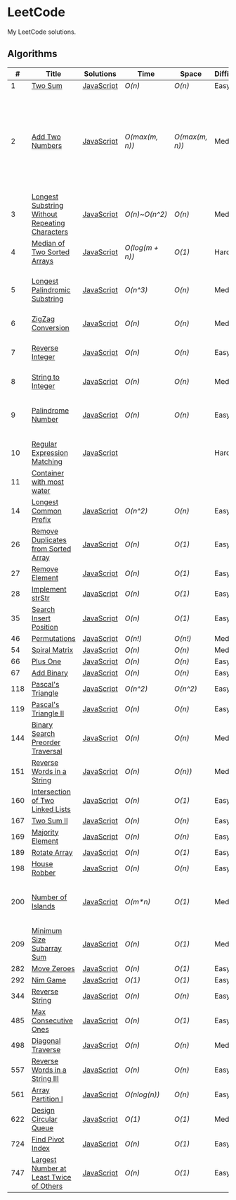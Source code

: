 # LeetCode
My LeetCode solutions.
## Algorithms
|  #  | Title           |  Solutions       |  Time            | Space           | Difficulty    | Tags          | Notes |
|-----|---------------- | --------------- | ---------------- | --------------- | ------------- |--------------|-----|
1 | [Two Sum](https://leetcode.com/problems/two-sum/description/) | [JavaScript](./javascript/algorithms/1-two-sum.js) | _O(n)_ | _O(n)_ | Easy |||
2 | [Add Two Numbers](https://leetcode.com/problems/add-two-numbers/description/) | [JavaScript](./javascript/algorithms/2-add-two-numbers.js) | _O(max(m, n))_ | _O(max(m, n))_ | Medium | Linked List,| Question asked to return linked list, but on LeetCode you needed to return array for JS |
3 | [Longest Substring Without Repeating Characters](https://leetcode.com/problems/longest-substring-without-repeating-characters/description/) | [JavaScript](./javascript/algorithms/3-longest-substring-without-repeating-characters.js) | _O(n)_~_O(n^2)_ | _O(n)_ | Medium | | |
4 | [Median of Two Sorted Arrays](https://leetcode.com/problems/median-of-two-sorted-arrays/description/) | [JavaScript](./javascript/algorithms/4-median-of-two-sorted-arrays.js) | _O(log(m + n))_ | _O(1)_ | Hard | | |
5 | [Longest Palindromic Substring](https://leetcode.com/problems/longest-palindromic-substring/description/) | [JavaScript](./javascript/algorithms/5-longest-palindromic-substring.js) | _O(n^3)_ | _O(n)_ | Medium | | Can be solved with O(n^2), even O(n) |
6 | [ZigZag Conversion](https://leetcode.com/problems/zigzag-conversion) | [JavaScript](./javascript/algorithms/6-zigzag-conversion.js) | _O(n)_ | _O(n)_ | Medium | | |
7 | [Reverse Integer](https://leetcode.com/problems/reverse-integer/description/) | [JavaScript](./javascript/algorithms/7-reverse-integer.js) | _O(n)_ | _O(n)_ | Easy | | There's a O(log(n)) / O(1) solution. |
8 | [String to Integer](https://leetcode.com/problems/string-to-integer-atoi/) | [JavaScript](./javascript/algorithms/8-string-to-integer.js) | _O(n)_ | _O(n)_ | Medium | | Refactor |
9 | [Palindrome Number](https://leetcode.com/problems/palindrome-number/description/) | [JavaScript](./javascript/algorithms/9-palindrome-number.js) | _O(n)_ | _O(n)_ | Easy | | Possible to solve without converting to string? |
10 | [Regular Expression Matching](https://leetcode.com/problems/regular-expression-matching/description/) | [JavaScript](./javascript/algorithms/10-regular-expression-matching.js) | | | Hard | | Not finished |
11 | [Container with most water](https://leetcode.com/problems/container-with-most-water/description/) | | | | |
14 | [Longest Common Prefix](https://leetcode.com/problems/longest-common-prefix/description/) | [JavaScript](./javascript/algorithms/14-longest-common-prefix.js) | _O(n^2)_ | _O(n)_ | Easy | | |
26 | [Remove Duplicates from Sorted Array](https://leetcode.com/problems/remove-duplicates-from-sorted-array/) | [JavaScript](./javascript/algorithms/26-remove-duplicates-from-sorted-array.js) | _O(n)_ | _O(1)_ | Easy | | |
27 | [Remove Element](https://leetcode.com/problems/remove-element/description/) | [JavaScript](./javascript/algorithms/27-remove-element.js) | _O(n)_ | _O(1)_ | Easy | | |
28 | [Implement strStr](https://leetcode.com/problems/implement-strstr/description/) | [JavaScript](./javascript/algorithms/28-implement-strStr.js) | _O(n)_ | _O(1)_ | Easy | | |
35 | [Search Insert Position](https://leetcode.com/problems/search-insert-position/) | [JavaScript](./javascript/algorithms/35-search-insert-position.js) | _O(n)_ | _O(1)_ | Easy | | |
46 | [Permutations](https://leetcode.com/problems/permutations/) | [JavaScript](./javascript/algorithms/46-permutations.js) | _O(n!)_ | _O(n!)_ | Medium | | |
54 | [Spiral Matrix](https://leetcode.com/problems/spiral-matrix/description/) | [JavaScript](./javascript/algorithms/54-spiral-matrix.js) | _O(n)_ | _O(n)_ | Medium | | |
66 | [Plus One](https://leetcode.com/problems/plus-one/description/) | [JavaScript](./javascript/algorithms/66-plus-one.js) | _O(n)_ | _O(n)_ | Easy | | |
67 | [Add Binary](https://leetcode.com/problems/add-binary/description/) | [JavaScript](./javascript/algorithms/67-add-binary.js) | _O(n)_ | _O(n)_ | Easy | | |
118 | [Pascal's Triangle](https://leetcode.com/problems/pascals-triangle/description/) | [JavaScript](./javascript/algorithms/118-pascals-triangle.js) | _O(n^2)_ | _O(n^2)_ | Easy | | |
119 | [Pascal's Triangle II](https://leetcode.com/problems/pascals-triangle-ii/) | [JavaScript](./javascript/algorithms/119-pascals-triangle-ii.js) | _O(n)_ | _O(n)_ | Easy | | |
144 | [Binary Search Preorder Traversal](https://leetcode.com/problems/binary-tree-preorder-traversal/) | [JavaScript](./javascript/algorithms/144-binary-search-preorder-traversal.js) | _O(n)_ | _O(n)_ | Medium | | |
151 | [Reverse Words in a String](https://leetcode.com/problems/reverse-words-in-a-string/) | [JavaScript](./algorithms/javascript/151-reverse-words-in-a-string.js) | _O(n)_ | _O(n))_ | Medium | | |
160 | [Intersection of Two Linked Lists](https://leetcode.com/problems/intersection-of-two-linked-lists/) | [JavaScript](./javascript/algorithms/160-intersection-of-two-linked-lists.js) | _O(n)_ | _O(1)_ | Easy | | |
167 | [Two Sum II](https://leetcode.com/problems/two-sum-ii-input-array-is-sorted/description/) | [JavaScript](./javascript/algorithms/167-two-sum-ii.js) | _O(n)_ | _O(n)_ | Easy | | |
169 | [Majority Element](https://leetcode.com/problems/majority-element/) | [JavaScript](./javascript/algorithms/169-majority-element.js) | _O(n)_ | _O(n)_ | Easy | | |
189 | [Rotate Array](https://leetcode.com/problems/rotate-array/) | [JavaScript](./javascript/algorithms/189-rotate-array.js) | _O(n)_ | _O(1)_ | Easy | | |
198 | [House Robber](https://leetcode.com/problems/house-robber/) | [JavaScript](./javascript/algorithms/198-house-robber.js) | _O(n)_ | _O(n)_ | Easy | | |
200 | [Number of Islands](https://leetcode.com/problems/number-of-islands/description/) | [JavaScript](./javascript/algorithms/200-number-of-islands.js) | _O(m*n)_ | _O(1)_ | Medium | | I think it's constant space, but could be wrong |
209 | [Minimum Size Subarray Sum](https://leetcode.com/problems/minimum-size-subarray-sum/description/) | [JavaScript](./javascript/algorithms/209-minimum-size-subarray-sum.js) | _O(n)_ | _O(1)_ | Medium | | |
282 | [Move Zeroes](https://leetcode.com/problems/move-zeroes/) | [JavaScript](./javascript/algorithms/283-move-zeroes.js) | _O(n)_ | _O(1)_ | Easy | | |
292 | [Nim Game](https://leetcode.com/problems/nim-game/) | [JavaScript](./javascript/algorithms/292-nim-game.js) | _O(1)_ | _O(1)_ | Easy | | |
344 | [Reverse String](https://leetcode.com/problems/reverse-string/description/) | [JavaScript](./javascript/algorithms/344-reverse-string.js) | _O(n)_ | _O(n)_ | Easy | | |
485 | [Max Consecutive Ones](https://leetcode.com/problems/max-consecutive-ones/description/) | [JavaScript](./javascript/algorithms/485-max-consecutive-ones.js) | _O(n)_ | _O(1)_ | Easy | | |
498 | [Diagonal Traverse](https://leetcode.com/problems/diagonal-traverse/description/) | [JavaScript](./javascript/algorithms/498-diagonal-traverse.js) | _O(n)_ | _O(n)_ | Medium | | |
557 | [Reverse Words in a String III](https://leetcode.com/problems/reverse-words-in-a-string-iii/) | [JavaScript](./algorithms/javascript/557-reverse-words-in-a-string-iii.js) | _O(n)_ | _O(n)_ | Easy | | |
561 | [Array Partition I](https://leetcode.com/problems/array-partition-i/description/) | [JavaScript](./javascript/algorithms/561-array-partition-i.js) | _O(nlog(n))_ | _O(n)_ | Easy | | |
622 | [Design Circular Queue](https://leetcode.com/problems/design-circular-queue/) | [JavaScript](./javascript/algorithms/622-design-circular-queue.js) | _O(1)_ | _O(1)_ | Medium | | |
724 | [Find Pivot Index](https://leetcode.com/problems/find-pivot-index/description/) | [JavaScript](./javascript/algorithms/724-find-pivot-index.js) | _O(n)_ | _O(1)_ | Easy | | |
747 | [Largest Number at Least Twice of Others](https://leetcode.com/problems/largest-number-at-least-twice-of-others/description/) | [JavaScript](./javascript/algorithms/747-largest-number-at-least-twice-of-others.js) | _O(n)_ | _O(1)_ | Easy | | |
